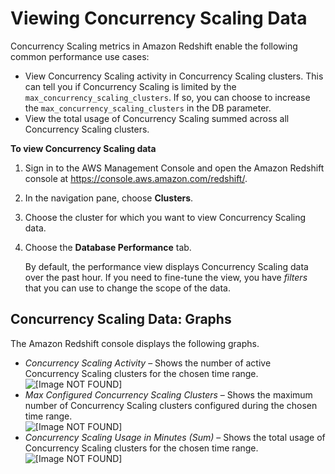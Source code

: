 # Viewing Concurrency Scaling Data<a name="performance-metrics-concurrency-scaling"></a>

Concurrency Scaling metrics in Amazon Redshift enable the following common performance use cases:
+ View Concurrency Scaling activity in Concurrency Scaling clusters\. This can tell you if Concurrency Scaling is limited by the `max_concurrency_scaling_clusters`\. If so, you can choose to increase the `max_concurrency_scaling_clusters` in the DB parameter\.
+ View the total usage of Concurrency Scaling summed across all Concurrency Scaling clusters\.

**To view Concurrency Scaling data**

1. Sign in to the AWS Management Console and open the Amazon Redshift console at [https://console\.aws\.amazon\.com/redshift/](https://console.aws.amazon.com/redshift/)\.

1. In the navigation pane, choose **Clusters**\.

1. Choose the cluster for which you want to view Concurrency Scaling data\.

1. Choose the **Database Performance** tab\.

   By default, the performance view displays Concurrency Scaling data over the past hour\. If you need to fine\-tune the view, you have *filters* that you can use to change the scope of the data\.

## Concurrency Scaling Data: Graphs<a name="performance-metrics-concurrency-scaling-examples"></a>

The Amazon Redshift console displays the following graphs\.
+ *Concurrency Scaling Activity* – Shows the number of active Concurrency Scaling clusters for the chosen time range\.  
![\[Image NOT FOUND\]](http://docs.aws.amazon.com/redshift/latest/mgmt/images/concurrency-scaling-activity-graph.png)
+ *Max Configured Concurrency Scaling Clusters* – Shows the maximum number of Concurrency Scaling clusters configured during the chosen time range\.  
![\[Image NOT FOUND\]](http://docs.aws.amazon.com/redshift/latest/mgmt/images/max-configured-concurrency-scaling-clusters-graph.png)
+ *Concurrency Scaling Usage in Minutes \(Sum\)* – Shows the total usage of Concurrency Scaling clusters for the chosen time range\.  
![\[Image NOT FOUND\]](http://docs.aws.amazon.com/redshift/latest/mgmt/images/concurrency-scaling-usage-minutes-graph.png)